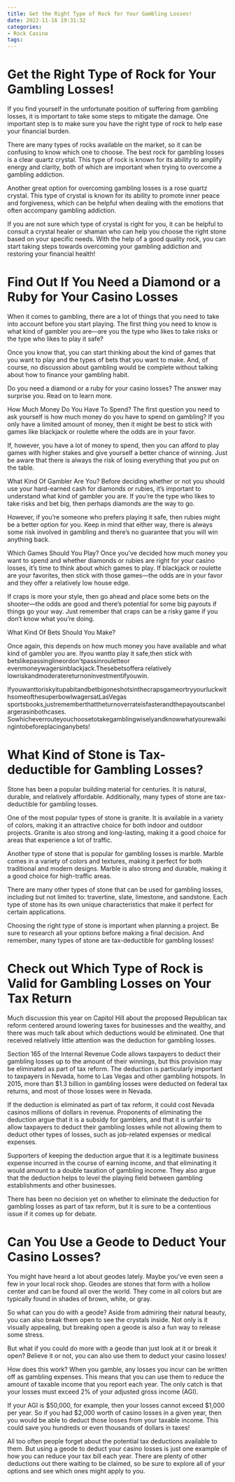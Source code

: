 ```yaml
---
title: Get the Right Type of Rock for Your Gambling Losses!
date: 2022-11-16 19:31:32
categories:
- Rock Casino
tags:
---
```



#  Get the Right Type of Rock for Your Gambling Losses!

If you find yourself in the unfortunate position of suffering from gambling losses, it is important to take some steps to mitigate the damage. One important step is to make sure you have the right type of rock to help ease your financial burden.

There are many types of rocks available on the market, so it can be confusing to know which one to choose. The best rock for gambling losses is a clear quartz crystal. This type of rock is known for its ability to amplify energy and clarity, both of which are important when trying to overcome a gambling addiction.

Another great option for overcoming gambling losses is a rose quartz crystal. This type of crystal is known for its ability to promote inner peace and forgiveness, which can be helpful when dealing with the emotions that often accompany gambling addiction.

If you are not sure which type of crystal is right for you, it can be helpful to consult a crystal healer or shaman who can help you choose the right stone based on your specific needs. With the help of a good quality rock, you can start taking steps towards overcoming your gambling addiction and restoring your financial health!

#  Find Out If You Need a Diamond or a Ruby for Your Casino Losses 
When it comes to gambling, there are a lot of things that you need to take into account before you start playing. The first thing you need to know is what kind of gambler you are—are you the type who likes to take risks or the type who likes to play it safe? 

Once you know that, you can start thinking about the kind of games that you want to play and the types of bets that you want to make. And, of course, no discussion about gambling would be complete without talking about how to finance your gambling habit. 

Do you need a diamond or a ruby for your casino losses? The answer may surprise you. Read on to learn more.

How Much Money Do You Have To Spend?
The first question you need to ask yourself is how much money do you have to spend on gambling? If you only have a limited amount of money, then it might be best to stick with games like blackjack or roulette where the odds are in your favor. 

If, however, you have a lot of money to spend, then you can afford to play games with higher stakes and give yourself a better chance of winning. Just be aware that there is always the risk of losing everything that you put on the table. 

What Kind Of Gambler Are You? 
Before deciding whether or not you should use your hard-earned cash for diamonds or rubies, it’s important to understand what kind of gambler you are. If you’re the type who likes to take risks and bet big, then perhaps diamonds are the way to go. 

However, if you’re someone who prefers playing it safe, then rubies might be a better option for you. Keep in mind that either way, there is always some risk involved in gambling and there’s no guarantee that you will win anything back. 

Which Games Should You Play? 
Once you’ve decided how much money you want to spend and whether diamonds or rubies are right for your casino losses, it’s time to think about which games to play. If blackjack or roulette are your favorites, then stick with those games—the odds are in your favor and they offer a relatively low house edge. 

If craps is more your style, then go ahead and place some bets on the shooter—the odds are good and there’s potential for some big payouts if things go your way. Just remember that craps can be a risky game if you don’t know what you’re doing. 

What Kind Of Bets Should You Make? 

Once again, this depends on how much money you have available and what kind of gambler you are. Ifyou wantto play it safe,then stick with betslikepassinglineordon'tpassinrouletteor evenmoneywagersinblackjack.Thesebetsoffera relatively lowriskandmoderatereturnoninvestmentifyouwin. 

IfyouwanttoriskyitupabitandbetbigoneshotsinthecrapsgameortryyourluckwithsomeofthesuperbowlwagersatLasVegas sportsbooks,justrememberthattheturnoverrateisfasterandthepayoutscanbelargerasinbothcases. Sowhicheverrouteyouchoosetotakegamblingwiselyandknowwhatyourewalkingintobeforeplacinganybets!

#  What Kind of Stone is Tax-deductible for Gambling Losses? 

Stone has been a popular building material for centuries. It is natural, durable, and relatively affordable. Additionally, many types of stone are tax-deductible for gambling losses.

One of the most popular types of stone is granite. It is available in a variety of colors, making it an attractive choice for both indoor and outdoor projects. Granite is also strong and long-lasting, making it a good choice for areas that experience a lot of traffic.

Another type of stone that is popular for gambling losses is marble. Marble comes in a variety of colors and textures, making it perfect for both traditional and modern designs. Marble is also strong and durable, making it a good choice for high-traffic areas.

There are many other types of stone that can be used for gambling losses, including but not limited to: travertine, slate, limestone, and sandstone. Each type of stone has its own unique characteristics that make it perfect for certain applications.

Choosing the right type of stone is important when planning a project. Be sure to research all your options before making a final decision. And remember, many types of stone are tax-deductible for gambling losses!

#  Check out Which Type of Rock is Valid for Gambling Losses on Your Tax Return 

Much discussion this year on Capitol Hill about the proposed Republican tax reform centered around lowering taxes for businesses and the wealthy, and there was much talk about which deductions would be eliminated. One that received relatively little attention was the deduction for gambling losses.

Section 165 of the Internal Revenue Code allows taxpayers to deduct their gambling losses up to the amount of their winnings, but this provision may be eliminated as part of tax reform. The deduction is particularly important to taxpayers in Nevada, home to Las Vegas and other gambling hotspots. In 2015, more than $1.3 billion in gambling losses were deducted on federal tax returns, and most of those losses were in Nevada.

If the deduction is eliminated as part of tax reform, it could cost Nevada casinos millions of dollars in revenue. Proponents of eliminating the deduction argue that it is a subsidy for gamblers, and that it is unfair to allow taxpayers to deduct their gambling losses while not allowing them to deduct other types of losses, such as job-related expenses or medical expenses.

Supporters of keeping the deduction argue that it is a legitimate business expense incurred in the course of earning income, and that eliminating it would amount to a double taxation of gambling income. They also argue that the deduction helps to level the playing field between gambling establishments and other businesses.

There has been no decision yet on whether to eliminate the deduction for gambling losses as part of tax reform, but it is sure to be a contentious issue if it comes up for debate.

#  Can You Use a Geode to Deduct Your Casino Losses?

You might have heard a lot about geodes lately. Maybe you’ve even seen a few in your local rock shop. Geodes are stones that form with a hollow center and can be found all over the world. They come in all colors but are typically found in shades of brown, white, or gray.

So what can you do with a geode? Aside from admiring their natural beauty, you can also break them open to see the crystals inside. Not only is it visually appealing, but breaking open a geode is also a fun way to release some stress.

But what if you could do more with a geode than just look at it or break it open? Believe it or not, you can also use them to deduct your casino losses!

How does this work? When you gamble, any losses you incur can be written off as gambling expenses. This means that you can use them to reduce the amount of taxable income that you report each year. The only catch is that your losses must exceed 2% of your adjusted gross income (AGI).

If your AGI is $50,000, for example, then your losses cannot exceed $1,000 per year. So if you had $2,000 worth of casino losses in a given year, then you would be able to deduct those losses from your taxable income. This could save you hundreds or even thousands of dollars in taxes!

All too often people forget about the potential tax deductions available to them. But using a geode to deduct your casino losses is just one example of how you can reduce your tax bill each year. There are plenty of other deductions out there waiting to be claimed, so be sure to explore all of your options and see which ones might apply to you.